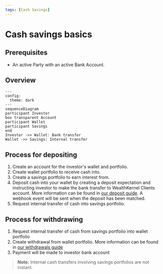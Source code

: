 ```yaml
---
tags: [Cash Savings]
---
```


# Cash savings basics

## Prerequisites

- An active Party with an active Bank Account.

## Overview

```mermaid
---
config:
  theme: dark
---
sequenceDiagram
participant Investor
box transparent Account
participant Wallet
participant Savings
end
Investor ->> Wallet: Bank transfer
Wallet ->> Savings: Internal transfer
```

## Process for depositing
1. Create an account for the investor's wallet and portfolio.
2. Create wallet portfolio to receive cash into.
3. Create a savings portfolio to earn interest from.
4. Deposit cash into your wallet by creating a deposit expectation and instructing investor to make the bank transfer to WealthKernel Clients account. More information can be found in [our deposit guide](docs/guides/100c7af36190b-deposit-basics). A webhook event will be sent when the deposit has been matched.
5. Request internal transfer of cash into savings portfolio.

## Process for withdrawing

1. Request internal transfer of cash from savings portfolio into wallet portfolio
2. Create withdrawal from wallet portfolio. More information can be found in [our withdrawals guide](/docs/guides/8i75b7xiegufv-withdrawals-basics)
3. Payment will be made to investor bank account

> **Note:** Internal cash transfers involving savings portfolios are not instant.